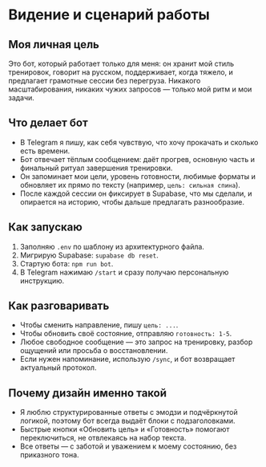 # Видение и сценарий работы

## Моя личная цель
Это бот, который работает только для меня: он хранит мой стиль тренировок, говорит на русском, поддерживает, когда тяжело, и предлагает грамотные сессии без перегруза. Никакого масштабирования, никаких чужих запросов — только мой ритм и мои задачи.

## Что делает бот
- В Telegram я пишу, как себя чувствую, что хочу прокачать и сколько есть времени.
- Бот отвечает тёплым сообщением: даёт прогрев, основную часть и финальный ритуал завершения тренировки.
- Он запоминает мои цели, уровень готовности, любимые форматы и обновляет их прямо по тексту (например, `цель: сильная спина`).
- После каждой сессии он фиксирует в Supabase, что мы сделали, и опирается на историю, чтобы дальше предлагать разнообразие.

## Как запускаю
1. Заполняю `.env` по шаблону из архитектурного файла.
2. Мигрирую Supabase: `supabase db reset`.
3. Стартую бота: `npm run bot`.
4. В Telegram нажимаю `/start` и сразу получаю персональную инструкцию.

## Как разговаривать
- Чтобы сменить направление, пишу `цель: ...`.
- Чтобы обновить своё состояние, отправляю `готовность: 1-5`.
- Любое свободное сообщение — это запрос на тренировку, разбор ощущений или просьба о восстановлении.
- Если нужен напоминание, использую `/sync`, и бот возвращает актуальный протокол.

## Почему дизайн именно такой
- Я люблю структурированные ответы с эмодзи и подчёркнутой логикой, поэтому бот всегда выдаёт блоки с подзаголовками.
- Быстрые кнопки «Обновить цель» и «Готовность» помогают переключиться, не отвлекаясь на набор текста.
- Все ответы — с заботой и уважением к моему состоянию, без приказного тона.
